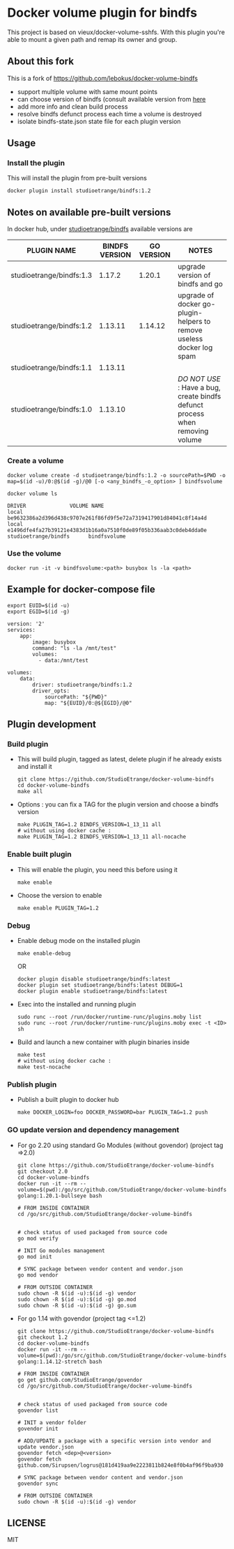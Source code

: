 # Docker volume plugin for bindfs


This project is based on vieux/docker-volume-sshfs.
With this plugin you're able to mount a given path and remap its owner and group.


## About this fork


This is a fork of https://github.com/lebokus/docker-volume-bindfs

* support multiple volume with same mount points
* can choose version of bindfs (consult available version from [here](https://github.com/StudioEtrange/stella/blob/0c4d940b255faca281f0f40b24605c0ae23c0d4c/nix/pool/feature-recipe/feature_bindfs.sh)
* add more info and clean build process
* resolve bindfs defunct process each time a volume is destroyed
* isolate bindfs-state.json state file for each plugin version

## Usage

### Install the plugin

This will install the plugin from pre-built versions

```
docker plugin install studioetrange/bindfs:1.2
```


## Notes on available pre-built versions

In docker hub, under [studioetrange/bindfs](https://hub.docker.com/r/studioetrange/bindfs) available versions are

|PLUGIN NAME|BINDFS VERSION|GO VERSION|NOTES|
|---|---|---|---|
|studioetrange/bindfs:1.3|1.17.2|1.20.1|upgrade version of bindfs and go|
|studioetrange/bindfs:1.2|1.13.11|1.14.12|upgrade of docker go-plugin-helpers to remove useless docker log spam|
|studioetrange/bindfs:1.1|1.13.11|||
|studioetrange/bindfs:1.0|1.13.10||*DO NOT USE* : Have a bug, create bindfs defunct process when removing volume|


### Create a volume

```
docker volume create -d studioetrange/bindfs:1.2 -o sourcePath=$PWD -o map=$(id -u)/0:@$(id -g)/@0 [-o <any_bindfs_-o_option> ] bindfsvolume

docker volume ls

DRIVER              VOLUME NAME
local               be9632386a2d396d438c9707e261f86fd9f5e72a7319417901d84041c8f14a4d
local               e1496dfe4fa27b39121e4383d1b16a0a7510f0de89f05b336aab3c0deb4dda0e
studioetrange/bindfs      bindfsvolume
```

### Use the volume

```
docker run -it -v bindfsvolume:<path> busybox ls -la <path>
```



## Example for docker-compose file

```
export EUID=$(id -u)
export EGID=$(id -g)
```

```
version: '2'
services:
    app:
        image: busybox
        command: "ls -la /mnt/test"
        volumes:
          - data:/mnt/test

volumes:
    data:
        driver: studioetrange/bindfs:1.2
        driver_opts:
            sourcePath: "${PWD}"
            map: "${EUID}/0:@${EGID}/@0"
```


## Plugin development

### Build plugin


* This will build plugin, tagged as latest, delete plugin if he already exists and install it

    ```
    git clone https://github.com/StudioEtrange/docker-volume-bindfs
    cd docker-volume-bindfs
    make all
    ```

* Options : you can fix a TAG for the plugin version and choose a bindfs version
    ```
    make PLUGIN_TAG=1.2 BINDFS_VERSION=1_13_11 all
    # without using docker cache :
    make PLUGIN_TAG=1.2 BINDFS_VERSION=1_13_11 all-nocache 
    ```

### Enable built plugin

* This will enable the plugin, you need this before using it

    ```
    make enable
    ```

* Choose the version to enable

    ```
    make enable PLUGIN_TAG=1.2
    ```

### Debug


* Enable debug mode on the installed plugin

    ```
    make enable-debug
    ```

    OR

    ```
    docker plugin disable studioetrange/bindfs:latest
    docker plugin set studioetrange/bindfs:latest DEBUG=1
    docker plugin enable studioetrange/bindfs:latest
    ```

* Exec into the installed and running plugin

    ```
    sudo runc --root /run/docker/runtime-runc/plugins.moby list
    sudo runc --root /run/docker/runtime-runc/plugins.moby exec -t <ID> sh
    ```


* Build and launch a new container with plugin binaries inside

    ```
    make test
    # without using docker cache :
    make test-nocache
    ```




### Publish plugin

* Publish a built plugin to docker hub

    ```
    make DOCKER_LOGIN=foo DOCKER_PASSWORD=bar PLUGIN_TAG=1.2 push
    ```



### GO update version and dependency management


* For go 2.20 using standard Go Modules (without govendor) (project tag =>2.0)

    ```
    git clone https://github.com/StudioEtrange/docker-volume-bindfs
    git checkout 2.0
    cd docker-volume-bindfs
    docker run -it --rm --volume=$(pwd):/go/src/github.com/StudioEtrange/docker-volume-bindfs golang:1.20.1-bullseye bash

    # FROM INSIDE CONTAINER
    cd /go/src/github.com/StudioEtrange/docker-volume-bindfs


    # check status of used packaged from source code
    go mod verify

    # INIT Go modules management
    go mod init

    # SYNC package between vendor content and vendor.json 
    go mod vendor

    # FROM OUTSIDE CONTAINER
    sudo chown -R $(id -u):$(id -g) vendor
    sudo chown -R $(id -u):$(id -g) go.mod
    sudo chown -R $(id -u):$(id -g) go.sum
    ```

* For go 1.14 with govendor (project tag <=1.2)

    ```
    git clone https://github.com/StudioEtrange/docker-volume-bindfs
    git checkout 1.2
    cd docker-volume-bindfs
    docker run -it --rm --volume=$(pwd):/go/src/github.com/StudioEtrange/docker-volume-bindfs golang:1.14.12-stretch bash

    # FROM INSIDE CONTAINER
    go get github.com/StudioEtrange/govendor
    cd /go/src/github.com/StudioEtrange/docker-volume-bindfs


    # check status of used packaged from source code
    govendor list

    # INIT a vendor folder
    govendor init

    # ADD/UPDATE a package with a specific version into vendor and update vendor.json
    govendor fetch <dep>@<version>
    govendor fetch github.com/Sirupsen/logrus@181d419aa9e2223811b824e8f0b4af96f9ba930

    # SYNC package between vendor content and vendor.json 
    govendor sync

    # FROM OUTSIDE CONTAINER
    sudo chown -R $(id -u):$(id -g) vendor
    ```

## LICENSE

MIT
